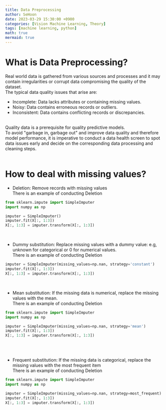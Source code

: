 ```yaml
---
title: Data Preprocessing
author: SeHoon
date: 2023-03-29 15:30:00 +0900
categories: [Vision Machine Learning, Theory]
tags: [machine learning, python]
math: true
mermaid: true
---
```


# What is Data Preprocessing?<br>
Real world data is gathered from various sources and processes and it may contain irregularities or corrupt data compromising the quality of the dataset.<br>
The typical data quality issues that arise are:

+ Incomplete: Data lacks attributes or containing missing values.<br>
+ Noisy: Data contains erroneous records or outliers.<br>
+ Inconsistent: Data contains conflicting records or discrepancies.<br><br>

Quality data is a prerequisite for quality predictive models.<br>
To avoid "garbage in, garbage out" and improve data quality and therefore model performance, it is imperative to conduct a data health screen to spot data issues early and decide on the corresponding data processing and cleaning steps.<br><br>

# How to deal with missing values?<br>
+ Deletion: Remove records with missing values<br>
There is an example of conducting Deletion<br>
```py
from sklearn.impute import SimpleImputer
import numpy as np

imputer = SimpleImputer()
imputer.fit(X[:, 1:3])
X[:, 1:3] = imputer.transform(X[:, 1:3])
```
<br>

+ Dummy substitution: Replace missing values with a dummy value: e.g, unknown for categorical or 0 for numerical values.<br>
There is an example of conducting Deletion<br>
```py
imputer = SimpleImputer(missing_values=np.nan, strategy='constant')
imputer.fit(X[:, 1:3])
X[:, 1:3] = imputer.transform(X[:, 1:3])
```
<br>

+ Mean substitution: If the missing data is numerical, replace the missing values with the mean.<br>
There is an example of conducting Deletion<br>
```py
from sklearn.impute import SimpleImputer
import numpy as np

imputer = SimpleImputer(missing_values=np.nan, strategy='mean')
imputer.fit(X[:, 1:3])
X[:, 1:3] = imputer.transform(X[:, 1:3])
```
<br>
<br>

+ Frequent substitution: If the missing data is categorical, replace the missing values with the most frequent item<br>
There is an example of conducting Deletion<br>
```py
from sklearn.impute import SimpleImputer
import numpy as np

imputer = SimpleImputer(missing_values=np.nan, strategy=most_frequent)
imputer.fit(X[:, 1:3])
X[:, 1:3] = imputer.transform(X[:, 1:3])

